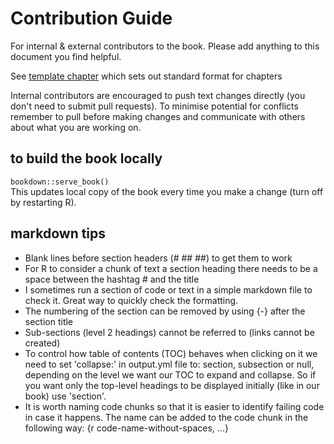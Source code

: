 # Contribution Guide

For internal & external contributors to the book. Please add anything to this document you find helpful.

See [template chapter](https://github.com/afrimapr/afrimapr-book/blob/main/16-template.Rmd) which sets out standard format for chapters

Internal contributors are encouraged to push text changes directly (you don't need to submit pull requests). To minimise potential for conflicts remember to pull before making changes and communicate with others about what you are working on. 

## to build the book locally

`bookdown::serve_book()`  
This updates local copy of the book every time you make a change (turn off by restarting R).


## markdown tips

* Blank lines before section headers (# ## ##) to get them to work
* For R to consider a chunk of text a section heading there needs to be a space between the hashtag # and the title
* I sometimes run a section of code or text in a simple markdown file to check it. Great way to quickly check the formatting. 
* The numbering of the section can be removed by using {-} after the section title
* Sub-sections (level 2 headings) cannot be referred to (links cannot be created)
* To control how table of contents (TOC) behaves when clicking on it we need to set 'collapse:' in output.yml file to: section, subsection or null, depending on the level we want our TOC to expand and collapse. So if you want only the top-level headings to be displayed initially (like in our book) use 'section'.
* It is worth naming code chunks so that it is easier to identify failing code in case it happens. The name can be added to the code chunk in the following way: {r code-name-without-spaces, ...}
